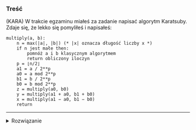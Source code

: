 ### Treść
(KARA)
W trakcie egzaminu miałeś za zadanie napisać algorytm Karatsuby. Zdaje się, że lekko się pomyliłeś i napisałeś:
```
multiply(a, b):
    n = max(|a|, |b|) (* |x| oznacza długość liczby x *)
    if n jest małe then:
        pomnóż a i b klasycznym algorytmem
        return obliczony iloczyn
    p = ⌊n/2⌋
    a1 = a / 2**p
    a0 = a mod 2**p
    b1 = b / 2**p
    b0 = b mod 2**p
    z = multiply(a0, b0)
    y = multiply(a1 + a0, b1 + b0)
    x = multiply(a1 − a0, b1 − b0)
    return
```
------
<details><summary>Rozwiązanie</summary>
<p>

